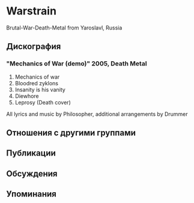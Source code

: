 # Warstrain

Brutal-War-Death-Metal from Yaroslavl, Russia

## Дискография

### "Mechanics of War (demo)" 2005, Death Metal

1. Mechanics of war
2. Bloodred zyklons
3. Insanity is his vanity
4. Diewhore
5. Leprosy (Death cover)

All lyrics and music by Philosopher, additional arrangements by Drummer


## Отношения с другими группами


## Публикации


## Обсуждения


## Упоминания

